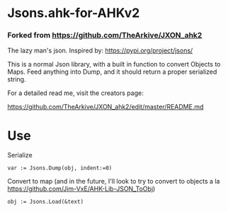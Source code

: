 # Jsons.ahk-for-AHKv2

### Forked from https://github.com/TheArkive/JXON_ahk2

The lazy man's json. Inspired by: https://pypi.org/project/jsons/

This is a normal Json library, with a built in function to convert Objects to Maps. Feed anything into Dump, and it should return a proper serialized string. 

For a detailed read me, visit the creators page:

https://github.com/TheArkive/JXON_ahk2/edit/master/README.md

# Use

Serialize 
```autohotkey
var := Jsons.Dump(obj, indent:=0)
```

Convert to map (and in the future, I'll look to try to convert to objects a la https://github.com/Jim-VxE/AHK-Lib-JSON_ToObj)
```autohotkey
obj := Jsons.Load(&text)
```
